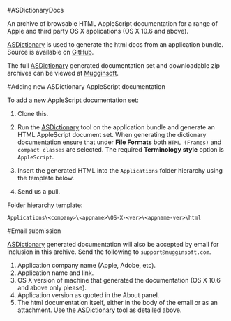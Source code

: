 #ASDictionaryDocs

An archive of browsable HTML AppleScript documentation for a range of Apple and third party OS X applications (OS X 10.6 and above).

[ASDictionary][asdictionary] is used to generate the html docs from an application bundle. Source is available on [GitHub][github-asdictionary].

The full [ASDictionary][asdictionary] generated documentation set and downloadable zip archives can be viewed at [Mugginsoft][mugginsoft].

#Adding new ASDictionary AppleScript documentation

To add a new AppleScript documentation set:

1. Clone this.
2. Run the [ASDictionary][asdictionary] tool on the application bundle and generate an HTML AppleScript document set. When generating the dictionary documentation ensure that under **File Formats** both `HTML (Frames)` and `compact classes` are selected. The required **Terminology style** option is `AppleScript`.

3. Insert the generated HTML into the `Applications` folder hierarchy using the template below.
4. Send us a pull.

Folder hierarchy template:

	Applications\<company>\<appname>\OS-X-<ver>\<appname-ver>\html

#Email submission

[ASDictionary][asdictionary] generated documentation will also be accepted by email for inclusion in this archive. Send the following to `support@mugginsoft.com`.

1. Application company name (Apple, Adobe, etc).
2. Application name and link.
3. OS X version of machine that generated the documentation (OS X 10.6 and above only please).
4. Application version as quoted in the About panel.
5. The html documentation itself, either in the body of the email or as an attachment. Use the [ASDictionary][asdictionary] tool as detailed above.

[asdictionary]:http://www.mugginsoft.com/content/ASDictionary

[mugginsoft]:http://www.mugginsoft.com/kosmictask/ScriptingBridge

[github-asdictionary]:https://github.com/mugginsoft/appscript


